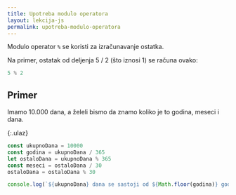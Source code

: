 ```yaml
---
title: Upotreba modulo operatora
layout: lekcija-js
permalink: upotreba-modulo-operatora
---
```


Modulo operator `%` se koristi za izračunavanje ostatka. 

Na primer, ostatak od deljenja 5 / 2 (što iznosi 1) se računa ovako:

```js
5 % 2
```

## Primer

Imamo 10.000 dana, a želeli bismo da znamo koliko je to godina, meseci i dana. 

{:.ulaz}
```js
const ukupnoDana = 10000
const godina = ukupnoDana / 365
let ostaloDana = ukupnoDana % 365
const meseci = ostaloDana / 30
ostaloDana = ostaloDana % 30

console.log(`${ukupnoDana} dana se sastoji od ${Math.floor(godina)} godina, ${Math.floor(meseci)} meseci i ${ostaloDana} dana.`)

```